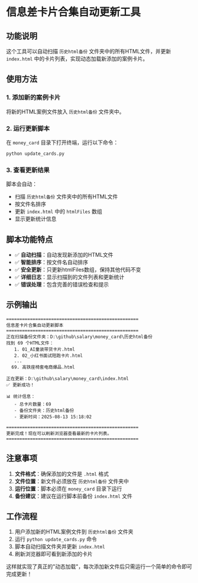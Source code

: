 # 信息差卡片合集自动更新工具

## 功能说明

这个工具可以自动扫描 `历史html备份` 文件夹中的所有HTML文件，并更新 `index.html` 中的卡片列表，实现动态加载新添加的案例卡片。

## 使用方法

### 1. 添加新的案例卡片

将新的HTML案例文件放入 `历史html备份` 文件夹中。

### 2. 运行更新脚本

在 `money_card` 目录下打开终端，运行以下命令：

```bash
python update_cards.py
```

### 3. 查看更新结果

脚本会自动：
- 扫描 `历史html备份` 文件夹中的所有HTML文件
- 按文件名排序
- 更新 `index.html` 中的 `htmlFiles` 数组
- 显示更新统计信息

## 脚本功能特点

- ✅ **自动扫描**：自动发现新添加的HTML文件
- ✅ **智能排序**：按文件名自动排序
- ✅ **安全更新**：只更新htmlFiles数组，保持其他代码不变
- ✅ **详细日志**：显示扫描到的文件列表和更新统计
- ✅ **错误处理**：包含完善的错误检查和提示

## 示例输出

```
==================================================
信息差卡片合集自动更新脚本
==================================================
正在扫描备份文件夹：D:\github\salary\money_card\历史html备份
找到 69 个HTML文件：
   1. 01_AI童装带货卡片.html
   2. 02_小红书面试陪跑卡片.html
   ...
  69. 高铁座椅套电商爆品.html

正在更新：D:\github\salary\money_card\index.html
✅ 更新成功！

📊 统计信息：
   - 总卡片数量：69
   - 备份文件夹：历史html备份
   - 更新时间：2025-08-13 15:18:02

==================================================
更新完成！现在可以刷新浏览器查看最新的卡片列表。
==================================================
```

## 注意事项

1. **文件格式**：确保添加的文件是 `.html` 格式
2. **文件位置**：新文件必须放在 `历史html备份` 文件夹中
3. **运行位置**：脚本必须在 `money_card` 目录下运行
4. **备份建议**：建议在运行脚本前备份 `index.html` 文件

## 工作流程

1. 用户添加新的HTML案例文件到 `历史html备份` 文件夹
2. 运行 `python update_cards.py` 命令
3. 脚本自动扫描文件夹并更新 `index.html`
4. 刷新浏览器即可看到新添加的卡片

这样就实现了真正的"动态加载"，每次添加新文件后只需运行一个简单的命令即可完成更新！